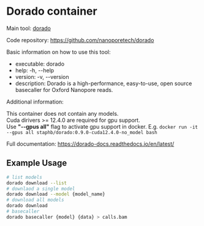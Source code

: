 # Dorado container

Main tool: [dorado](https://github.com/nanoporetech/dorado)

Code repository: https://github.com/nanoporetech/dorado

Basic information on how to use this tool:
- executable: dorado
- help: -h, --help
- version: -v, --version
- description: Dorado is a high-performance, easy-to-use, open source basecaller for Oxford Nanopore reads.

Additional information:

This container does not contain any models.</br>
Cuda dirivers >= 12.4.0 are required for gpu support.</br>
Use **"--gpus all"** flag to activate gpu support in docker. E.g.
`docker run -it --gpus all staphb/dorado:0.9.0-cuda12.4.0-no_model bash`

Full documentation: https://dorado-docs.readthedocs.io/en/latest/

## Example Usage
```bash
# list models
dorado download --list
# downlaod a single model
dorado download --model {model_name}
# download all models
dorado download
# basecaller
dorado basecaller {model} {data} > calls.bam
```